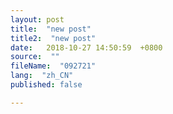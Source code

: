 ```yaml
---
layout: post
title:  "new post"
title2:  "new post"
date:   2018-10-27 14:50:59  +0800
source:  ""
fileName:  "092721"
lang:  "zh_CN"
published: false

---
```


